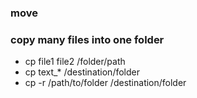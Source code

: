 ### move

### copy many files into one folder
- cp file1 file2  /folder/path
- cp text_* /destination/folder
- cp -r /path/to/folder /destination/folder
